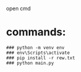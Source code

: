 open cmd
# commands:
    ### python -m venv env
    ### env\Scripts\activate
    ### pip install -r rew.txt
    ### python main.py

